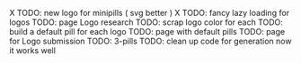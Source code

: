 X TODO: new logo for minipills ( svg better )
X TODO: fancy lazy loading for logos
TODO: page Logo research
TODO: scrap logo color for each
TODO: build a default pill for each logo
TODO: page with default pills
TODO: page for Logo submission
TODO: 3-pills
TODO: clean up code for generation now it works well